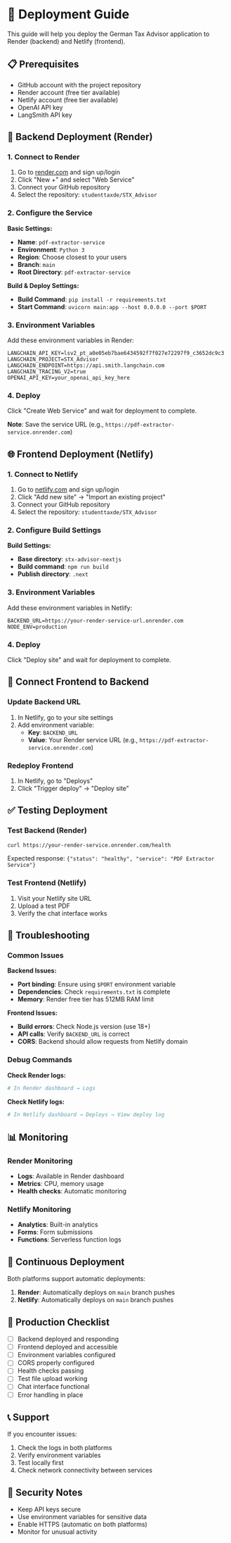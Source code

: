 # 🚀 Deployment Guide

This guide will help you deploy the German Tax Advisor application to Render (backend) and Netlify (frontend).

## 📋 Prerequisites

- GitHub account with the project repository
- Render account (free tier available)
- Netlify account (free tier available)
- OpenAI API key
- LangSmith API key

## 🔧 Backend Deployment (Render)

### 1. Connect to Render

1. Go to [render.com](https://render.com) and sign up/login
2. Click "New +" and select "Web Service"
3. Connect your GitHub repository
4. Select the repository: `studenttaxde/STX_Advisor`

### 2. Configure the Service

**Basic Settings:**
- **Name**: `pdf-extractor-service`
- **Environment**: `Python 3`
- **Region**: Choose closest to your users
- **Branch**: `main`
- **Root Directory**: `pdf-extractor-service`

**Build & Deploy Settings:**
- **Build Command**: `pip install -r requirements.txt`
- **Start Command**: `uvicorn main:app --host 0.0.0.0 --port $PORT`

### 3. Environment Variables

Add these environment variables in Render:

```
LANGCHAIN_API_KEY=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
LANGCHAIN_PROJECT=STX_Advisor
LANGCHAIN_ENDPOINT=https://api.smith.langchain.com
LANGCHAIN_TRACING_V2=true
OPENAI_API_KEY=your_openai_api_key_here
```

### 4. Deploy

Click "Create Web Service" and wait for deployment to complete.

**Note**: Save the service URL (e.g., `https://pdf-extractor-service.onrender.com`)

## 🌐 Frontend Deployment (Netlify)

### 1. Connect to Netlify

1. Go to [netlify.com](https://netlify.com) and sign up/login
2. Click "Add new site" → "Import an existing project"
3. Connect your GitHub repository
4. Select the repository: `studenttaxde/STX_Advisor`

### 2. Configure Build Settings

**Build Settings:**
- **Base directory**: `stx-advisor-nextjs`
- **Build command**: `npm run build`
- **Publish directory**: `.next`

### 3. Environment Variables

Add these environment variables in Netlify:

```
BACKEND_URL=https://your-render-service-url.onrender.com
NODE_ENV=production
```

### 4. Deploy

Click "Deploy site" and wait for deployment to complete.

## 🔗 Connect Frontend to Backend

### Update Backend URL

1. In Netlify, go to your site settings
2. Add environment variable:
   - **Key**: `BACKEND_URL`
   - **Value**: Your Render service URL (e.g., `https://pdf-extractor-service.onrender.com`)

### Redeploy Frontend

1. In Netlify, go to "Deploys"
2. Click "Trigger deploy" → "Deploy site"

## ✅ Testing Deployment

### Test Backend (Render)

```bash
curl https://your-render-service.onrender.com/health
```

Expected response: `{"status": "healthy", "service": "PDF Extractor Service"}`

### Test Frontend (Netlify)

1. Visit your Netlify site URL
2. Upload a test PDF
3. Verify the chat interface works

## 🔧 Troubleshooting

### Common Issues

**Backend Issues:**
- **Port binding**: Ensure using `$PORT` environment variable
- **Dependencies**: Check `requirements.txt` is complete
- **Memory**: Render free tier has 512MB RAM limit

**Frontend Issues:**
- **Build errors**: Check Node.js version (use 18+)
- **API calls**: Verify `BACKEND_URL` is correct
- **CORS**: Backend should allow requests from Netlify domain

### Debug Commands

**Check Render logs:**
```bash
# In Render dashboard → Logs
```

**Check Netlify logs:**
```bash
# In Netlify dashboard → Deploys → View deploy log
```

## 📊 Monitoring

### Render Monitoring
- **Logs**: Available in Render dashboard
- **Metrics**: CPU, memory usage
- **Health checks**: Automatic monitoring

### Netlify Monitoring
- **Analytics**: Built-in analytics
- **Forms**: Form submissions
- **Functions**: Serverless function logs

## 🔄 Continuous Deployment

Both platforms support automatic deployments:

1. **Render**: Automatically deploys on `main` branch pushes
2. **Netlify**: Automatically deploys on `main` branch pushes

## 🚀 Production Checklist

- [ ] Backend deployed and responding
- [ ] Frontend deployed and accessible
- [ ] Environment variables configured
- [ ] CORS properly configured
- [ ] Health checks passing
- [ ] Test file upload working
- [ ] Chat interface functional
- [ ] Error handling in place

## 📞 Support

If you encounter issues:

1. Check the logs in both platforms
2. Verify environment variables
3. Test locally first
4. Check network connectivity between services

## 🔐 Security Notes

- Keep API keys secure
- Use environment variables for sensitive data
- Enable HTTPS (automatic on both platforms)
- Monitor for unusual activity 